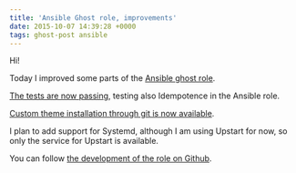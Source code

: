 ```yaml
---
title: 'Ansible Ghost role, improvements'
date: 2015-10-07 14:39:28 +0000
tags: ghost-post ansible
---
```

Hi!

Today I improved some parts of the [Ansible ghost role][ghost].

[The tests are now passing][travis], testing also Idempotence in the Ansible role.

[Custom theme installation through git is now available][readme].

I plan to add support for Systemd, although I am using Upstart for now, so only the service for Upstart is available.

You can follow [the development of the role on Github][ghost].


[travis]: https://travis-ci.org/javaguirre/ghost-ansible
[ghost]: https://github.com/javaguirre/ghost-ansible
[readme]: https://github.com/javaguirre/ghost-ansible/blob/master/README.md
